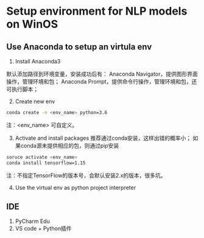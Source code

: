 # Setup environment for NLP models on WinOS

## Use Anaconda to setup an virtula env
1. Install Anaconda3

默认添加路径到环境变量，安装成功后有：
Anaconda Navigator，提供图形界面操作，管理环境和包；
Anaconda Prompt，提供命令行操作，管理环境和包，还可执行脚本；

2. Create new env

```bash
conda create -n <env_name> python=3.6
```

注：<env_name> 可自定义。

3. Activate and install packages
推荐通过conda安装，这样出错的概率小；
如果conda源未提供相应的包，则通过pip安装

```bash
soruce activate <env_name>
conda install tensorflow=1.15
```

注：不指定TensorFlow的版本号，会默认安装2.x的版本，很多坑。

4. Use the virtual env as python project interpreter


## IDE

1. PyCharm Edu
2. VS code + Python插件

